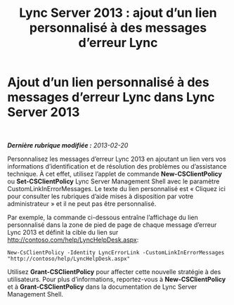 ﻿---
title: 'Lync Server 2013 : ajout d’un lien personnalisé à des messages d’erreur Lync'
TOCTitle: Ajout d’un lien personnalisé à des messages d’erreur Lync
ms:assetid: de756088-fcc3-4e47-bde8-4fa4cc852fd1
ms:mtpsurl: https://technet.microsoft.com/fr-fr/library/Gg398979(v=OCS.15)
ms:contentKeyID: 53095543
ms.date: 05/20/2016
mtps_version: v=OCS.15
ms.translationtype: HT
---

# Ajout d’un lien personnalisé à des messages d’erreur Lync dans Lync Server 2013

 

_**Dernière rubrique modifiée :** 2013-02-20_

Personnalisez les messages d’erreur Lync 2013 en ajoutant un lien vers vos informations d’identification et de résolution des problèmes ou d’assistance technique. À cet effet, utilisez l’applet de commande **New-CSClientPolicy** ou **Set-CSClientPolicy** Lync Server Management Shell avec le paramètre CustomLinkInErrorMessages. Le texte du lien personnalisé est « Cliquez ici pour consulter les rubriques d’aide mises à disposition par votre administrateur » et il ne peut pas être personnalisé.

Par exemple, la commande ci-dessous entraîne l’affichage du lien personnalisé dans la zone de pied de page de chaque message d’erreur Lync 2013 et définit la cible du lien sur http://contoso.com/help/LyncHelpDesk.aspx:

    New-CsClientPolicy -Identity LyncErrorLink -CustomLinkInErrorMessages "http://contoso/help/LyncHelpDesk.aspx"

Utilisez **Grant-CSClientPolicy** pour affecter cette nouvelle stratégie à des utilisateurs. Pour plus d’informations, reportez-vous à **New-CSClientPolicy** et à **Grant-CSClientPolicy** dans la documentation de Lync Server Management Shell.

